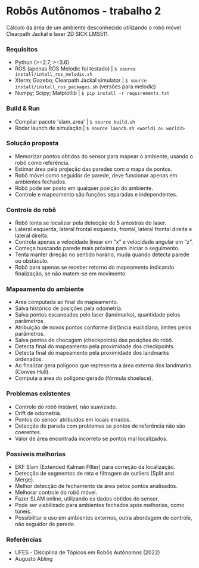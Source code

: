 # Robôs Autônomos - trabalho 2

Cálculo da área de um ambiente desconhecido utilizando o robô móvel Clearpath Jackal e laser 2D SICK LMS511.

### Requisitos

* Python (>=2.7, >=3.6)
* ROS (apenas ROS Melodic foi testado)          | `$ source install/intall_ros_melodic.sh`
* Xterm; Gazebo; Clearpath Jackal simulator     | `$ source install/install_ros_packages.sh`  (versões para melodic)
* Numpy; Scipy; Matplotlib                      | `$ pip install -r requirements.txt`

### Build & Run

* Compilar pacote 'slam_area'                   | `$ source build.sh`
* Rodar launch de simulação                     | `$ source launch.sh <world1 ou world2>`

### Solução proposta

* Memorizar pontos obtidos do sensor para mapear o ambiente, usando o robô como referência.
* Estimar área pela projeção das paredes com o mapa de pontos.
* Robô móvel como seguidor de parede, deve funcionar apenas em ambientes fechados.
* Robô pode ser posto em qualquer posição do ambiente.
* Controle e mapeamento são funções separadas e independentes.

### Controle do robô

* Robô tenta se localizar pela detecção de 5 amostras do laser.
* Lateral esquerda, lateral frontal esquerda, frontal, lateral frontal direita e lateral direita.
* Controla apenas a velocidade linear em “x” e velocidade angular em “z”.
* Começa buscando parede mais próxima para iniciar o seguimento.
* Tenta manter direção no sentido horário, muda quando detecta parede ou obstáculo.
* Robô para apenas se receber retorno do mapeamento indicando finalização, se não matem-se em movimento.

### Mapeamento do ambiente

* Área computada ao final do mapeamento.
* Salva histórico de posições pela odometria.
* Salva pontos escaneados pelo laser (landmarks), quantidade pelos parâmetros.
* Atribuição de novos pontos conforme distância euclidiana, limites pelos parâmetros.
* Salva pontos de checagem (checkpoints) das posições do robô.
* Detecta final do mapeamento pela proximidade dos checkpoints.
* Detecta final do mapeamento pela proximidade dos landmarks ordenados.
* Ao finalizar gera polígono que representa a área externa dos landmarks (Convex Hull).
* Computa a área do polígono gerado (fórmula shoelace).

### Problemas existentes

* Controle do robô instável, não suavizado.
* Drift de odometria.
* Pontos do sensor atribuídos em locais errados.
* Detecção de parada com problemas se pontos de referência não são coerentes.
* Valor de área encontrada incorreto se pontos mal localizados.

### Possíveis melhorias

* EKF Slam (Extended Kalman FIlter) para correção da localização.
* Detecção de segmentos de reta e filtragem de outliers (Split and Merge).
* Melhor detecção de fechamento da área pelos pontos analisados.
* Melhorar controle do robô móvel.
* Fazer SLAM online, utilizando os dados obtidos do sensor.
* Pode ser viabilizado para ambientes fechados após melhorias, como túneis.
* Possibilitar o uso em ambientes externos, outra abordagem de controle, não seguidor de parede.

### Referências

* UFES - Disciplina de Tópicos em Robôs Autônomos (2022)
* Augusto Abling